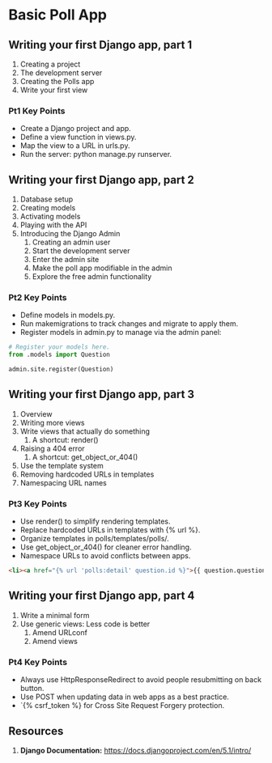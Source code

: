 # Basic Poll App

## Writing your first Django app, part 1

1. Creating a project
1. The development server
1. Creating the Polls app
1. Write your first view

### Pt1 Key Points

- Create a Django project and app.
- Define a view function in views.py.
- Map the view to a URL in urls.py.
- Run the server: python manage.py runserver.

## Writing your first Django app, part 2

1. Database setup
1. Creating models
1. Activating models
1. Playing with the API
1. Introducing the Django Admin
    1. Creating an admin user
    1. Start the development server
    1. Enter the admin site
    1. Make the poll app modifiable in the admin
    1. Explore the free admin functionality

### Pt2 Key Points

- Define models in models.py.
- Run makemigrations to track changes and migrate to apply them.
- Register models in admin.py to manage via the admin panel:

```python
# Register your models here.
from .models import Question

admin.site.register(Question)
```

## Writing your first Django app, part 3

1. Overview
1. Writing more views
1. Write views that actually do something
   1. A shortcut: render()
1. Raising a 404 error
   1. A shortcut: get_object_or_404()
1. Use the template system
1. Removing hardcoded URLs in templates
1. Namespacing URL names

### Pt3 Key Points

- Use render() to simplify rendering templates.
- Replace hardcoded URLs in templates with {% url %}.
- Organize templates in polls/templates/polls/.
- Use get_object_or_404() for cleaner error handling.
- Namespace URLs to avoid conflicts between apps.

```html
<li><a href="{% url 'polls:detail' question.id %}">{{ question.question_text }}</a></li>
```

## Writing your first Django app, part 4

1. Write a minimal form
2. Use generic views: Less code is better
   1. Amend URLconf
   2. Amend views

### Pt4 Key Points

- Always use HttpResponseRedirect to avoid people resubmitting on back button.
- Use POST when updating data in web apps as a best practice.
- `{% csrf_token %} for Cross Site Request Forgery protection.


## Resources

1. **Django Documentation:** https://docs.djangoproject.com/en/5.1/intro/
